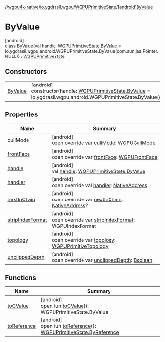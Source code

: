 //[wgpu4k-native](../../../../index.md)/[io.ygdrasil.wgpu](../../index.md)/[WGPUPrimitiveState](../index.md)/[[android]ByValue](index.md)

# ByValue

[android]\
class [ByValue](index.md)(val handle: [WGPUPrimitiveState.ByValue](../../../io.ygdrasil.wgpu.android/-w-g-p-u-primitive-state/-by-value/index.md) = io.ygdrasil.wgpu.android.WGPUPrimitiveState.ByValue(com.sun.jna.Pointer.NULL)) : [WGPUPrimitiveState](../index.md)

## Constructors

| | |
|---|---|
| [ByValue](-by-value.md) | [android]<br>constructor(handle: [WGPUPrimitiveState.ByValue](../../../io.ygdrasil.wgpu.android/-w-g-p-u-primitive-state/-by-value/index.md) = io.ygdrasil.wgpu.android.WGPUPrimitiveState.ByValue(com.sun.jna.Pointer.NULL)) |

## Properties

| Name | Summary |
|---|---|
| [cullMode](cull-mode.md) | [android]<br>open override var [cullMode](cull-mode.md): [WGPUCullMode](../../-w-g-p-u-cull-mode/index.md) |
| [frontFace](front-face.md) | [android]<br>open override var [frontFace](front-face.md): [WGPUFrontFace](../../-w-g-p-u-front-face/index.md) |
| [handle](handle.md) | [android]<br>val [handle](handle.md): [WGPUPrimitiveState.ByValue](../../../io.ygdrasil.wgpu.android/-w-g-p-u-primitive-state/-by-value/index.md) |
| [handler](handler.md) | [android]<br>open override val [handler](handler.md): [NativeAddress](../../../ffi/-native-address/index.md) |
| [nextInChain](next-in-chain.md) | [android]<br>open override var [nextInChain](next-in-chain.md): [NativeAddress](../../../ffi/-native-address/index.md)? |
| [stripIndexFormat](strip-index-format.md) | [android]<br>open override var [stripIndexFormat](strip-index-format.md): [WGPUIndexFormat](../../-w-g-p-u-index-format/index.md) |
| [topology](topology.md) | [android]<br>open override var [topology](topology.md): [WGPUPrimitiveTopology](../../-w-g-p-u-primitive-topology/index.md) |
| [unclippedDepth](unclipped-depth.md) | [android]<br>open override var [unclippedDepth](unclipped-depth.md): [Boolean](https://kotlinlang.org/api/core/kotlin-stdlib/kotlin/-boolean/index.html) |

## Functions

| Name | Summary |
|---|---|
| [toCValue](../[android]to-c-value.md) | [android]<br>open fun [toCValue](../[android]to-c-value.md)(): [WGPUPrimitiveState.ByValue](../../../io.ygdrasil.wgpu.android/-w-g-p-u-primitive-state/-by-value/index.md) |
| [toReference](../to-reference.md) | [android]<br>open fun [toReference](../to-reference.md)(): [WGPUPrimitiveState.ByReference](../../../io.ygdrasil.wgpu.android/-w-g-p-u-primitive-state/-by-reference/index.md) |
